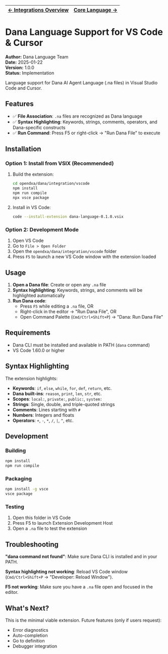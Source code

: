| [← Integrations Overview](../README.md) | [Core Language →](../core/language.md) |
|---|---|

# Dana Language Support for VS Code & Cursor

**Author:** Dana Language Team  
**Date:** 2025-01-22  
**Version:** 1.0.0  
**Status:** Implementation

Language support for Dana AI Agent Language (.na files) in Visual Studio Code and Cursor.

## Features

- ✅ **File Association**: `.na` files are recognized as Dana language
- ✅ **Syntax Highlighting**: Keywords, strings, comments, operators, and Dana-specific constructs
- ✅ **Run Command**: Press F5 or right-click → "Run Dana File" to execute

## Installation

### Option 1: Install from VSIX (Recommended)

1. Build the extension:
   ```bash
   cd opendxa/dana/integration/vscode
   npm install
   npm run compile
   npx vsce package
   ```

2. Install in VS Code:
   ```bash
   code --install-extension dana-language-0.1.0.vsix
   ```

### Option 2: Development Mode

1. Open VS Code
2. Go to `File > Open Folder`
3. Open the `opendxa/dana/integration/vscode` folder
4. Press `F5` to launch a new VS Code window with the extension loaded

## Usage

1. **Open a Dana file**: Create or open any `.na` file
2. **Syntax highlighting**: Keywords, strings, and comments will be highlighted automatically
3. **Run Dana code**: 
   - Press `F5` while editing a `.na` file, OR
   - Right-click in the editor → "Run Dana File", OR
   - Open Command Palette (`Cmd/Ctrl+Shift+P`) → "Dana: Run Dana File"

## Requirements

- Dana CLI must be installed and available in PATH (`dana` command)
- VS Code 1.60.0 or higher

## Syntax Highlighting

The extension highlights:
- **Keywords**: `if`, `else`, `while`, `for`, `def`, `return`, etc.
- **Dana built-ins**: `reason`, `print`, `len`, `str`, etc.
- **Scopes**: `local:`, `private:`, `public:`, `system:`
- **Strings**: Single, double, and triple-quoted strings
- **Comments**: Lines starting with `#`
- **Numbers**: Integers and floats
- **Operators**: `+`, `-`, `*`, `/`, `|`, `^`, etc.

## Development

### Building

```bash
npm install
npm run compile
```

### Packaging

```bash
npm install -g vsce
vsce package
```

### Testing

1. Open this folder in VS Code
2. Press F5 to launch Extension Development Host
3. Open a `.na` file to test the extension

## Troubleshooting

**"dana command not found"**: Make sure Dana CLI is installed and in your PATH.

**Syntax highlighting not working**: Reload VS Code window (`Cmd/Ctrl+Shift+P` → "Developer: Reload Window").

**F5 not working**: Make sure you have a `.na` file open and focused in the editor.

## What's Next?

This is the minimal viable extension. Future features (only if users request):
- Error diagnostics
- Auto-completion
- Go to definition
- Debugger integration 